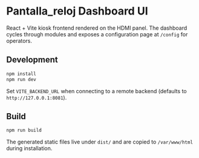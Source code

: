 # Pantalla_reloj Dashboard UI

React + Vite kiosk frontend rendered on the HDMI panel. The dashboard cycles through
modules and exposes a configuration page at `/config` for operators.

## Development

```bash
npm install
npm run dev
```

Set `VITE_BACKEND_URL` when connecting to a remote backend (defaults to
`http://127.0.0.1:8081`).

## Build

```bash
npm run build
```

The generated static files live under `dist/` and are copied to `/var/www/html`
during installation.
